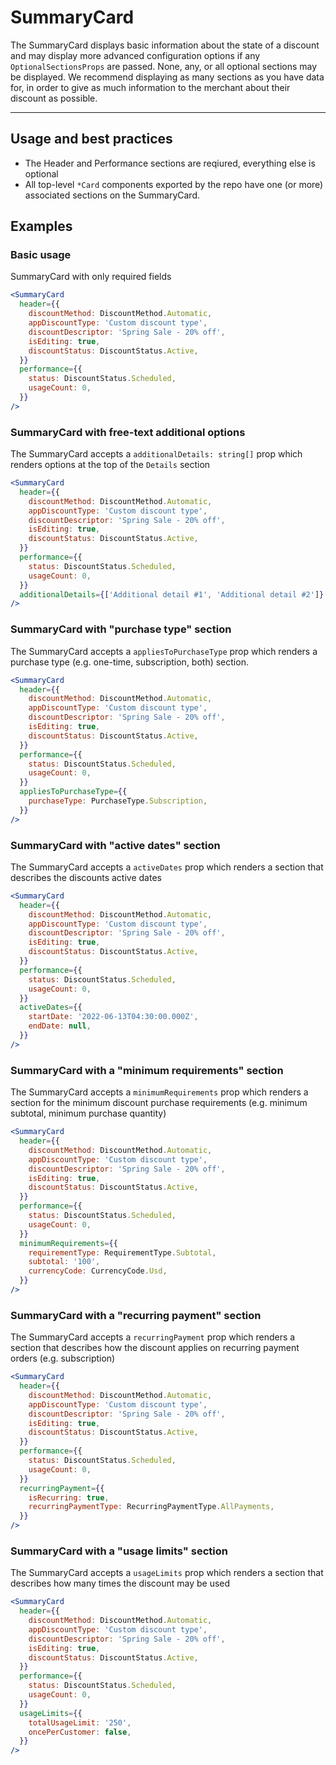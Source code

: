 # SummaryCard

The SummaryCard displays basic information about the state of a discount and may display more advanced configuration options if any `OptionalSectionsProps` are passed. None, any, or all optional sections may be displayed. We recommend displaying as many sections as you have data for, in order to give as much information to the merchant about their discount as possible.

---

## Usage and best practices

- The Header and Performance sections are reqiured, everything else is optional
- All top-level `*Card` components exported by the repo have one (or more) associated sections on the SummaryCard.

## Examples

### Basic usage

SummaryCard with only required fields

```jsx
<SummaryCard
  header={{
    discountMethod: DiscountMethod.Automatic,
    appDiscountType: 'Custom discount type',
    discountDescriptor: 'Spring Sale - 20% off',
    isEditing: true,
    discountStatus: DiscountStatus.Active,
  }}
  performance={{
    status: DiscountStatus.Scheduled,
    usageCount: 0,
  }}
/>
```

### SummaryCard with free-text additional options

The SummaryCard accepts a `additionalDetails: string[]` prop which renders options at the top of the `Details` section

```jsx
<SummaryCard
  header={{
    discountMethod: DiscountMethod.Automatic,
    appDiscountType: 'Custom discount type',
    discountDescriptor: 'Spring Sale - 20% off',
    isEditing: true,
    discountStatus: DiscountStatus.Active,
  }}
  performance={{
    status: DiscountStatus.Scheduled,
    usageCount: 0,
  }}
  additionalDetails={['Additional detail #1', 'Additional detail #2']}
/>
```

### SummaryCard with "purchase type" section

The SummaryCard accepts a `appliesToPurchaseType` prop which renders a purchase type (e.g. one-time, subscription, both) section.

```jsx
<SummaryCard
  header={{
    discountMethod: DiscountMethod.Automatic,
    appDiscountType: 'Custom discount type',
    discountDescriptor: 'Spring Sale - 20% off',
    isEditing: true,
    discountStatus: DiscountStatus.Active,
  }}
  performance={{
    status: DiscountStatus.Scheduled,
    usageCount: 0,
  }}
  appliesToPurchaseType={{
    purchaseType: PurchaseType.Subscription,
  }}
/>
```

### SummaryCard with "active dates" section

The SummaryCard accepts a `activeDates` prop which renders a section that describes the discounts active dates

```jsx
<SummaryCard
  header={{
    discountMethod: DiscountMethod.Automatic,
    appDiscountType: 'Custom discount type',
    discountDescriptor: 'Spring Sale - 20% off',
    isEditing: true,
    discountStatus: DiscountStatus.Active,
  }}
  performance={{
    status: DiscountStatus.Scheduled,
    usageCount: 0,
  }}
  activeDates={{
    startDate: '2022-06-13T04:30:00.000Z',
    endDate: null,
  }}
/>
```

### SummaryCard with a "minimum requirements" section

The SummaryCard accepts a `minimumRequirements` prop which renders a section for the minimum discount purchase requirements (e.g. minimum subtotal, minimum purchase quantity)

```jsx
<SummaryCard
  header={{
    discountMethod: DiscountMethod.Automatic,
    appDiscountType: 'Custom discount type',
    discountDescriptor: 'Spring Sale - 20% off',
    isEditing: true,
    discountStatus: DiscountStatus.Active,
  }}
  performance={{
    status: DiscountStatus.Scheduled,
    usageCount: 0,
  }}
  minimumRequirements={{
    requirementType: RequirementType.Subtotal,
    subtotal: '100',
    currencyCode: CurrencyCode.Usd,
  }}
/>
```

### SummaryCard with a "recurring payment" section

The SummaryCard accepts a `recurringPayment` prop which renders a section that describes how the discount applies on recurring payment orders (e.g. subscription)

```jsx
<SummaryCard
  header={{
    discountMethod: DiscountMethod.Automatic,
    appDiscountType: 'Custom discount type',
    discountDescriptor: 'Spring Sale - 20% off',
    isEditing: true,
    discountStatus: DiscountStatus.Active,
  }}
  performance={{
    status: DiscountStatus.Scheduled,
    usageCount: 0,
  }}
  recurringPayment={{
    isRecurring: true,
    recurringPaymentType: RecurringPaymentType.AllPayments,
  }}
/>
```

### SummaryCard with a "usage limits" section

The SummaryCard accepts a `usageLimits` prop which renders a section that describes how many times the discount may be used

```jsx
<SummaryCard
  header={{
    discountMethod: DiscountMethod.Automatic,
    appDiscountType: 'Custom discount type',
    discountDescriptor: 'Spring Sale - 20% off',
    isEditing: true,
    discountStatus: DiscountStatus.Active,
  }}
  performance={{
    status: DiscountStatus.Scheduled,
    usageCount: 0,
  }}
  usageLimits={{
    totalUsageLimit: '250',
    oncePerCustomer: false,
  }}
/>
```
